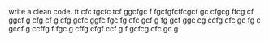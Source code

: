  write a clean code.
 ft
cfc
tgcfc
tcf
ggcfgc f
fgcfgfcffcgcf
gc  cfgcg
ffcg
cf
ggcf
g
cfg
cf
g
cfg
gcfc
ggfc
fgc
fg
cfc
gcf
g
fg
gcf
ggc
cg
ccfg
cfc
gc
fg
c
gccf
g
ccffg
f
fgc
g
cffg
cfgf
ccf
g
f
gcfcg
cfc
gc
g
